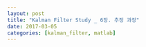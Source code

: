 ```yaml
---
layout: post
title: "Kalman Filter Study _ 6장. 추정 과정"
date: 2017-03-05
categories: [kalman_filter, matlab]
---
```

